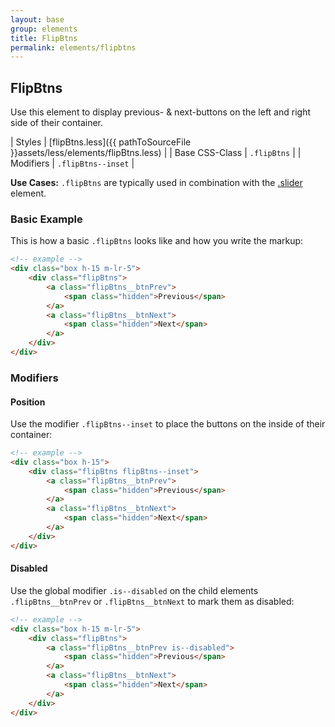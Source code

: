 ```yaml
---
layout: base
group: elements
title: FlipBtns
permalink: elements/flipbtns
---
```


## FlipBtns

Use this element to display previous- & next-buttons on the left and right side of their container.

| Styles         | [flipBtns.less]({{ pathToSourceFile }}assets/less/elements/flipBtns.less) |
| Base CSS-Class | `.flipBtns`                                                               |
| Modifiers      | `.flipBtns--inset`                                                        |

<p class="hint"><b>Use Cases:</b> <code>.flipBtns</code> are typically used in combination with the <a href="elements/slider.html">.slider</a> element.</p>

### Basic Example

This is how a basic `.flipBtns` looks like and how you write the markup:

```html
<!-- example -->
<div class="box h-15 m-lr-5">
    <div class="flipBtns">
        <a class="flipBtns__btnPrev">
            <span class="hidden">Previous</span>
        </a>
        <a class="flipBtns__btnNext">
            <span class="hidden">Next</span>
        </a>
    </div>
</div>
```

### Modifiers

#### Position

Use the modifier `.flipBtns--inset` to place the buttons on the inside of their container:

```html
<!-- example -->
<div class="box h-15">
    <div class="flipBtns flipBtns--inset">
        <a class="flipBtns__btnPrev">
            <span class="hidden">Previous</span>
        </a>
        <a class="flipBtns__btnNext">
            <span class="hidden">Next</span>
        </a>
    </div>
</div>
```

#### Disabled

Use the global modifier `.is--disabled` on the child elements `.flipBtns__btnPrev` or `.flipBtns__btnNext` to mark them as disabled:

```html
<!-- example -->
<div class="box h-15 m-lr-5">
    <div class="flipBtns">
        <a class="flipBtns__btnPrev is--disabled">
            <span class="hidden">Previous</span>
        </a>
        <a class="flipBtns__btnNext">
            <span class="hidden">Next</span>
        </a>
    </div>
</div>
```